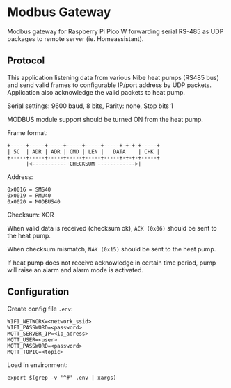 # Modbus Gateway

Modbus gateway for Raspberry Pi Pico W forwarding serial 
RS-485 as UDP packages to remote server (ie. Homeassistant).

## Protocol

This application listening data from various Nibe heat pumps (RS485 bus)
and send valid frames to configurable IP/port address by UDP packets.
Application also acknowledge the valid packets to heat pump.

Serial settings: 9600 baud, 8 bits, Parity: none, Stop bits 1

MODBUS module support should be turned ON from the heat pump.

Frame format:
```text
+-----+-----+-----+-----+-----+-----+-+-+-+-----+
| 5C  | ADR | ADR | CMD | LEN |   DATA    | CHK |
+-----+-----+-----+-----+-----+-----+-+-+-+-----+
      |<----------- CHECKSUM ------------>|
```
Address:
```text
0x0016 = SMS40
0x0019 = RMU40
0x0020 = MODBUS40
```
Checksum: XOR

When valid data is received (checksum ok),
 `ACK (0x06)` should be sent to the heat pump.

When checksum mismatch,
 `NAK (0x15)` should be sent to the heat pump.

If heat pump does not receive acknowledge in certain time period,
pump will raise an alarm and alarm mode is activated.


## Configuration

Create config file `.env`:

```text
WIFI_NETWORK=<network_ssid>
WIFI_PASSWORD=<password>
MQTT_SERVER_IP=<ip_adress>
MQTT_USER=<user>
MQTT_PASSWORD=<password>
MQTT_TOPIC=<topic>
```

Load in environment:
```shell
export $(grep -v '^#' .env | xargs)
```
